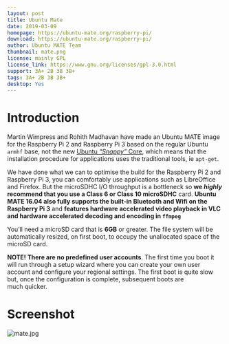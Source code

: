 ```yaml
---
layout: post
title: Ubuntu Mate
date: 2019-03-09
homepage: https://ubuntu-mate.org/raspberry-pi/
download: https://ubuntu-mate.org/raspberry-pi/
author: Ubuntu MATE Team
thumbnail: mate.png
license: mainly GPL
license_link: https://www.gnu.org/licenses/gpl-3.0.html
support: 3A+ 2B 3B 3B+
tags: 3A+ 2B 3B 3B+
desktop: Yes
---
```

# Introduction

<p>Martin Wimpress and Rohith Madhavan have made an Ubuntu MATE image for the
Raspberry Pi 2 and Raspberry Pi 3 based on the regular Ubuntu <code>armhf</code> base,
not the new <a href="https://www.ubuntu.com/core">Ubuntu <em>&#8220;Snappy&#8221;</em> Core</a>, which means
that the installation procedure for applications uses the traditional tools,
ie <code>apt-get</code>.</p>
<p>We have done what we can to optimise the build for the Raspberry Pi 2
and Raspberry Pi 3, you can comfortably use applications such as
LibreOffice and Firefox. But the microSDHC I/O throughput is a
bottleneck so <strong>we <em>highly</em> recommend that you use a Class 6 or Class
10 microSDHC</strong> card. <strong>Ubuntu MATE 16.04 also fully supports the
built-in Bluetooth and Wifi on the Raspberry Pi 3</strong> and <strong>features
hardware accelerated video playback in VLC and hardware accelerated
decoding and encoding in <code>ffmpeg</code></strong></p>
<p>You&#8217;ll need a microSD card that is <strong>6GB</strong> or greater. The file system
will be automatically resized, on first boot, to occupy the unallocated
space of the microSD&nbsp;card.</p>
<p><strong>NOTE! There are no predefined user accounts</strong>. The first time you
boot it will run through a setup wizard where you can create your own
user account and configure your regional settings. The first boot is
quite slow but, once the configuration is complete, subsequent boots
are much&nbsp;quicker.</p>

# Screenshot

![mate.jpg](https://raw.githubusercontent.com/rpisystem/RPiSystem.github.io/master/thumbnails/Screenshot/mate.jpg)
